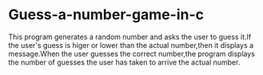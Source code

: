 # Guess-a-number-game-in-c
 This program generates a random number and asks the user to guess it.If the user's guess is higer or lower than the actual number,then it displays a message.When the user guesses the correct number,the program displays the number of guesses the user has taken to arrive the actual number.
